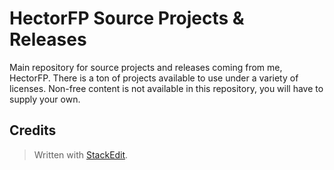 ﻿# HectorFP Source Projects & Releases
Main repository for source projects and releases coming from me, HectorFP. There is a ton of projects available to use under a variety of licenses. Non-free content is not available in this repository, you will have to supply your own.

## Credits
> Written with [StackEdit](https://stackedit.io/).
